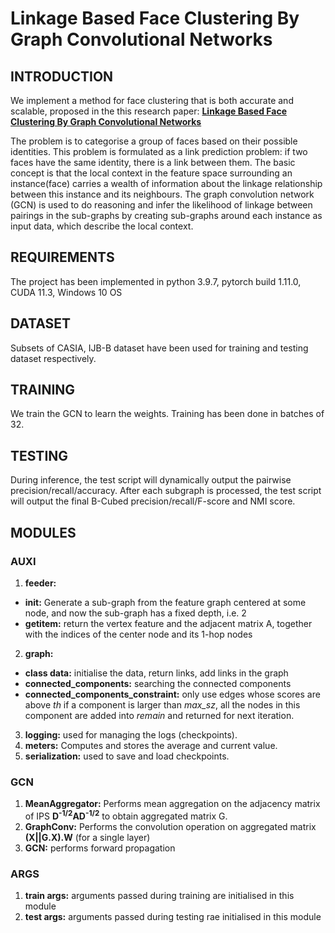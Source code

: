 # Linkage Based Face Clustering By Graph Convolutional Networks

## INTRODUCTION

We implement a method for face clustering that is both accurate and scalable, proposed in the this research paper:
[**Linkage Based Face Clustering By Graph Convolutional Networks**](https://arxiv.org/abs/1903.11306)

The problem is to categorise a group of faces based on their possible identities. This problem is formulated as a link prediction problem: if two faces have the same identity, there is a link between them. The basic concept is that the local context in the feature space surrounding an instance(face) carries a wealth of information about the linkage relationship between this instance and its neighbours. The graph convolution network (GCN) is used to do reasoning and infer the likelihood of linkage between pairings in the sub-graphs by creating sub-graphs around each instance as input data, which describe the local context.


## REQUIREMENTS

The project has been implemented in python 3.9.7, pytorch build 1.11.0, CUDA 11.3, Windows 10 OS

## DATASET

Subsets of CASIA, IJB-B dataset have been used for training and testing dataset respectively.

## TRAINING

We train the GCN to learn the weights. Training has been done in batches of 32.

## TESTING

During inference, the test script will dynamically output the pairwise precision/recall/accuracy. After each subgraph is processed, the test script will output the final B-Cubed precision/recall/F-score and NMI score.

## MODULES

### AUXI

  1. **feeder:**
  - **__init__:** Generate a sub-graph from the feature graph centered at some node, and now the sub-graph has a fixed depth, i.e. 2
  - **__getitem__:** return the vertex feature and the adjacent matrix A, together with the indices of the center node and its 1-hop nodes
  2. **graph:**
  - **class data:** initialise the data, return links, add links in the graph
  - **connected_components:** searching the connected components      
  - **connected_components_constraint:** only use edges whose scores are above *th* if a component is larger than *max_sz*, all the nodes in this component are added into *remain* and returned for next iteration.

  3. **logging:** used for managing the logs (checkpoints).
  4. **meters:** Computes and stores the average and current value.
  5. **serialization:** used to save and load checkpoints.

### GCN

  1. **MeanAggregator:** Performs mean aggregation on the adjacency matrix of IPS **D<sup>-1/2</sup>AD<sup>-1/2</sup>** to obtain aggregated matrix G.
  2. **GraphConv:** Performs the convolution operation on aggregated matrix **(X||G.X).W** (for a single layer)
  3. **GCN:** performs forward propagation

### ARGS

  1. **train args:** arguments passed during training are initialised in this module
  2. **test args:** arguments passed during testing rae initialised in this module

